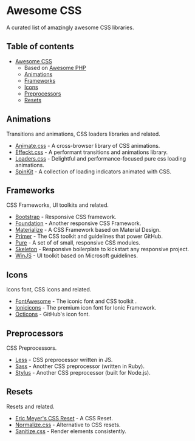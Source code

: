 # Awesome CSS
A curated list of amazingly awesome CSS libraries.

## Table of contents
* [Awesome CSS](#awesome-css)
  - Based on [Awesome PHP](https://github.com/ziadoz/awesome-php)
  - [Animations](#animations)
  - [Frameworks](#frameworks)
  - [Icons](#icons)
  - [Preprocessors](#preprocessors)
  - [Resets](#resets)

## Animations
Transitions and animations, CSS loaders libraries and related.
* [Animate.css](http://daneden.github.io/animate.css/) - A cross-browser library of CSS animations.
* [Effeckt.css](http://h5bp.github.io/Effeckt.css/) - A performant transitions and animations library.
* [Loaders.css](http://connoratherton.com/loaders) - Delightful and performance-focused pure css loading animations.
* [SpinKit](http://tobiasahlin.com/spinkit/) - A collection of loading indicators animated with CSS.

## Frameworks
CSS Frameworks, UI toolkits and related.
* [Bootstrap](http://getbootstrap.com/) - Responsive CSS framework.
* [Foundation](http://foundation.zurb.com/) - Another responsive CSS Framework.
* [Materialize](http://materializecss.com/) - A CSS Framework based on Material Design.
* [Primer](http://primercss.io/) - The CSS toolkit and guidelines that power GitHub.
* [Pure](http://purecss.io/) - A set of of small, responsive CSS modules.
* [Skeleton](http://getskeleton.com/) - Responsive boilerplate to kickstart any responsive project.
* [WinJS](https://github.com/winjs/winjs) - UI toolkit based on Microsoft guidelines.

## Icons
Icons font, CSS icons and related.
* [FontAwesome](http://fontawesome.io/) - The iconic font and CSS toolkit .
* [Ionicicons](http://ionicons.com/) - The premium icon font for Ionic Framework.
* [Octicons](https://octicons.github.com/) - GitHub's icon font. 

## Preprocessors
CSS Preprocessors.
* [Less](http://lesscss.org/) - CSS preprocessor written in JS.
* [Sass](http://sass-lang.com/) - Another CSS preprocessor (written in Ruby).
* [Stylus](http://learnboost.github.io/stylus/) - Another CSS preprocessor (built for Node.js).

## Resets
Resets and related.
* [Eric Meyer's CSS Reset](http://meyerweb.com/eric/tools/css/reset/index.html) - A CSS Reset.
* [Normalize.css](http://necolas.github.io/normalize.css/) - Alternative to CSS resets.
* [Sanitize.css](http://jonathantneal.github.io/sanitize.css/) - Render elements consistently.
